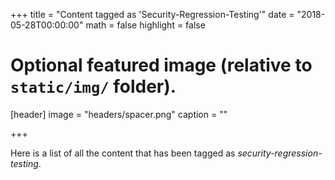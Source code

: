 +++
title = "Content tagged as 'Security-Regression-Testing'"
date = "2018-05-28T00:00:00"
math = false
highlight = false

# Optional featured image (relative to `static/img/` folder).
[header]
image = "headers/spacer.png"
caption = ""

+++

Here is a list of all the content that has been tagged as *security-regression-testing*.
